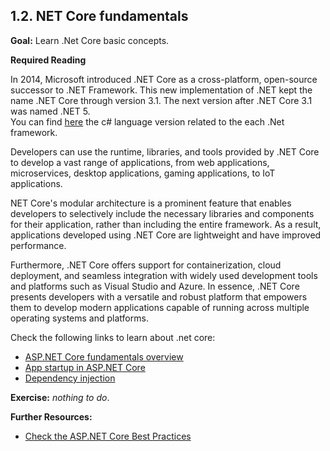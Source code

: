 ## 1.2. NET Core fundamentals

**Goal:** Learn .Net Core basic concepts.

**Required Reading**

In 2014, Microsoft introduced .NET Core as a cross-platform, open-source successor to .NET Framework. This new implementation of .NET kept the name .NET Core through version 3.1. The next version after .NET Core 3.1 was named .NET 5.  
You can find [here](https://learn.microsoft.com/en-us/dotnet/csharp/language-reference/language-versioning#c-language-version-reference) the c# language version related to the each .Net framework.  

Developers can use the runtime, libraries, and tools provided by .NET Core to develop a vast range of applications, from web applications, microservices, desktop applications, gaming applications, to IoT applications.  

NET Core's modular architecture is a prominent feature that enables developers to selectively include the necessary libraries and components for their application, rather than including the entire framework. As a result, applications developed using .NET Core are lightweight and have improved performance.  

Furthermore, .NET Core offers support for containerization, cloud deployment, and seamless integration with widely used development tools and platforms such as Visual Studio and Azure. In essence, .NET Core presents developers with a versatile and robust platform that empowers them to develop modern applications capable of running across multiple operating systems and platforms.  

Check the following links to learn about .net core:  
 - [ASP.NET Core fundamentals overview](https://learn.microsoft.com/en-us/aspnet/core/fundamentals/?view=aspnetcore-7.0&tabs=linux)
 - [App startup in ASP.NET Core](https://learn.microsoft.com/en-us/aspnet/core/fundamentals/startup?view=aspnetcore-7.0)
 - [Dependency injection](https://learn.microsoft.com/en-us/aspnet/core/fundamentals/dependency-injection?view=aspnetcore-7.0)

**Exercise:** *nothing to do*.

 **Further Resources:**

 - [Check the ASP.NET Core Best Practices](https://learn.microsoft.com/en-us/aspnet/core/fundamentals/best-practices?view=aspnetcore-8.0)
